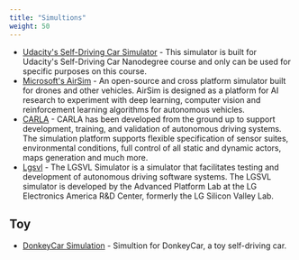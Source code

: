 ```yaml
---
title: "Simultions"
weight: 50
---
```


- [Udacity's Self-Driving Car Simulator](https://github.com/udacity/self-driving-car-sim) - This simulator is built for Udacity's Self-Driving Car Nanodegree course and only can be used for specific purposes on this course. 
- [Microsoft's AirSim](https://github.com/Microsoft/AirSim) - An open-source and cross platform simulator built for drones and other vehicles. AirSim is designed as a platform for AI research to experiment with deep learning, computer vision and reinforcement learning algorithms for autonomous vehicles. 
- [CARLA](http://carla.org/) - CARLA has been developed from the ground up to support development, training, and validation of autonomous driving systems. The simulation platform supports flexible specification of sensor suites, environmental conditions, full control of all static and dynamic actors, maps generation and much more.
- [Lgsvl](https://www.lgsvlsimulator.com/) - The LGSVL Simulator is a simulator that facilitates testing and development of autonomous driving software systems. The LGSVL simulator is developed by the Advanced Platform Lab at the LG Electronics America R&D Center, formerly the LG Silicon Valley Lab.

## Toy

- [DonkeyCar Simulation](https://docs.donkeycar.com/guide/simulator/) - Simultion for DonkeyCar, a toy self-driving car.